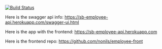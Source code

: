 [![Build Status](https://travis-ci.org/nonils/employees-api.svg?branch=master)](https://travis-ci.org/nonils/employees-api)

Here is the swagger api info: https://sb-employee-api.herokuapp.com/swagger-ui.html

Here is the app with the frontend: https://sb-employee-api.herokuapp.com

Here is the frontend repo: https://github.com/nonils/employee-front
